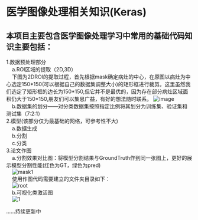 # 医学图像处理相关知识(Keras)
## 本项目主要包含医学图像处理学习中常用的基础代码知识主要包括：
1.数据预处理部分  
&nbsp;&nbsp;&nbsp;&nbsp;a.ROI区域的提取（2D,3D）  
&nbsp;&nbsp;&nbsp;&nbsp;下图为2DROI的提取过程，首先根据mask确定病灶的中心，在原图以病灶为中心选定150\*150(可以根据自己的数据集调整大小)的矩形框进行裁剪。这里虽然我们选定了矩形框的边长为150\*150,但它并不是最优的，因为存在部分病灶区域面积仍大于150\*150,朋友们可以集思广益，有好的想法随时联系。
![image](https://user-images.githubusercontent.com/61354006/125883143-5d1c0922-b897-4047-a668-7b5d35abd0ec.png)  
&nbsp;&nbsp;&nbsp;&nbsp;b.数据集的划分——对分类数据集按照指定比例将其划分为训练集、验证集和测试集（7:2:1）  
2.模型(该部分仅为最基础的网络，可参考性不大)  
&nbsp;&nbsp;&nbsp;&nbsp;a.数据生成  
&nbsp;&nbsp;&nbsp;&nbsp;b.分割  
&nbsp;&nbsp;&nbsp;&nbsp;c.分类  
3.论文作图  
&nbsp;&nbsp;&nbsp;&nbsp;a.分割效果对比图：将模型分割结果与GroundTruth作到同一张图上，更好的展示模型分割性能(红色为GT，绿色为pred)  
&nbsp;&nbsp;&nbsp;&nbsp;![mask1](https://user-images.githubusercontent.com/61354006/126169287-add31d45-7d2e-4dad-ba68-cbe0df83191a.png)  
&nbsp;&nbsp;&nbsp;&nbsp;使用作图代码需要建立的文件夹目录如下：  
&nbsp;&nbsp;&nbsp;&nbsp;![root](https://user-images.githubusercontent.com/61354006/126169596-1019826a-f3c0-45c4-8a27-c05766ab6ef0.png)  
&nbsp;&nbsp;&nbsp;&nbsp;b.可视化类激活图  
&nbsp;&nbsp;&nbsp;&nbsp;![1](https://user-images.githubusercontent.com/61354006/126245779-aeeeca24-18bd-4732-9c39-e8527c1cd4f5.png)

......持续更新中  
